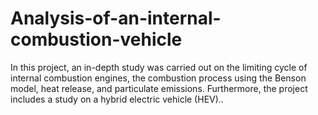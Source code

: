 # Analysis-of-an-internal-combustion-vehicle
In this project, an in-depth study was carried out on the limiting cycle of internal combustion engines, the combustion process using the Benson model, heat release, and particulate emissions. Furthermore, the project includes a study on a hybrid electric vehicle (HEV)..
